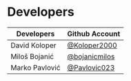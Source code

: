 # Developers

| Developers | Github Account |
|--------------|-------------|
David Koloper | [@Koloper2000](https://github.com/Koloper2000) |
Miloš Bojanić | [@bojanicmilos](https://github.com/bojanicmilos) |
Marko Pavlović | [@Pavlovic023](https://github.com/Lucifer023) |

